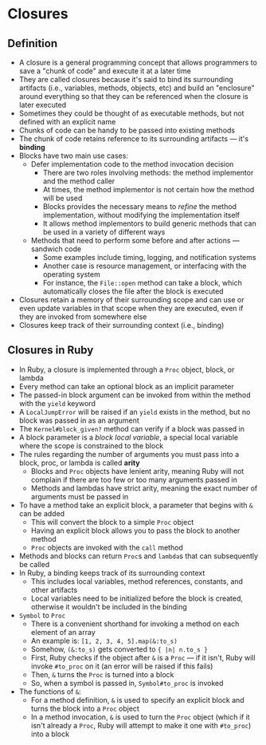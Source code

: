 # Closures

## Definition

* A closure is a general programming concept that allows programmers to save a "chunk of code" and execute it at a later time
* They are called closures because it's said to bind its surrounding artifacts (i.e., variables, methods, objects, etc) and build an "enclosure" around everything so that they can be referenced when the closure is later executed
* Sometimes they could be thought of as executable methods, but not defined with an explicit name
* Chunks of code can be handy to be passed into existing methods
* The chunk of code retains reference to its surrounding artifacts — it's **binding**
* Blocks have two main use cases:
  * Defer implementation code to the method invocation decision
    * There are two roles involving methods: the method implementor and the method caller
    * At times, the method implementor is not certain how the method will be used
    * Blocks provides the necessary means to *refine* the method implementation, without modifying the implementation itself
    * It allows method implementors to build generic methods that can be used in a variety of different ways
  * Methods that need to perform some before and after actions — sandwich code
    * Some examples include timing, logging, and notification systems
    * Another case is resource management, or interfacing with the operating system
    * For instance, the `File::open` method can take a block, which automatically closes the file after the block is executed
* Closures retain a memory of their surrounding scope and can use or even update variables in that scope when they are executed, even if they are invoked from somewhere else
* Closures keep track of their surrounding context (i.e., binding)

## Closures in Ruby

* In Ruby, a closure is implemented through a `Proc` object, block, or lambda
* Every method can take an optional block as an implicit parameter
* The passed-in block argument can be invoked from within the method with the `yield` keyword
* A `LocalJumpError` will be raised if an `yield` exists in the method, but no block was passed in as an argument
* The `Kernel#block_given?` method can verify if a block was passed in
* A block parameter is a *block local variable*, a special local variable where the scope is constrained to the block
* The rules regarding the number of arguments you must pass into a block, proc, or lambda is called **arity**
  * Blocks and `Proc` objects have lenient arity, meaning Ruby will not complain if there are too few or too many arguments passed in
  * Methods and lambdas have strict arity, meaning the exact number of arguments must be passed in
* To have a method take an explicit block, a parameter that begins with `&` can be added
  * This will convert the block to a simple `Proc` object
  * Having an explicit block allows you to pass the block to another method
  * `Proc` objects are invoked with the `call` method
* Methods and blocks can return `Proc`s and `lambda`s that can subsequently be called
* In Ruby, a binding keeps track of its surrounding context
  * This includes local variables, method references, constants, and other artifacts
  * Local variables need to be initialized before the block is created, otherwise it wouldn't be included in the binding
* `Symbol` to `Proc`
  * There is a convenient shorthand for invoking a method on each element of an array
  * An example is: `[1, 2, 3, 4, 5].map(&:to_s)`
  * Somehow, `(&:to_s)` gets converted to `{ |n| n.to_s }`
  * First, Ruby checks if the object after `&` is a `Proc` — if it isn't, Ruby will invoke `#to_proc` on it (an error will be raised if this fails)
  * Then, `&` turns the `Proc` is turned into a block
  * So, when a symbol is passed in, `Symbol#to_proc` is invoked
* The functions of `&`:
  * For a method definition, `&` is used to specify an explicit block and turns the block into a `Proc` object
  * In a method invocation, `&` is used to turn the `Proc` object (which if it isn't already a `Proc`, Ruby will attempt to make it one with `#to_proc`) into a block
